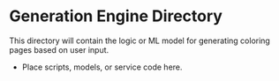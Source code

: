 # Generation Engine Directory

This directory will contain the logic or ML model for generating coloring pages based on user input.

- Place scripts, models, or service code here.
